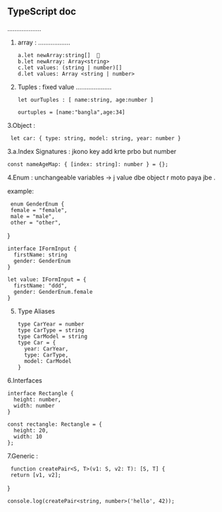 ## TypeScript doc
...................

 1. array :
..................


        a.let newArray:string[]  🍻
        b.let newArray: Array<string>
        c.let values: (string | number)[]
        d.let values: Array <string | number>


2. Tuples : fixed value
....................

       let ourTuples : [ name:string, age:number ]
       
       ourtuples = [name:"bangla",age:34]

3.Object :

     let car: { type: string, model: string, year: number }

3.a.Index Signatures : jkono key add krte prbo but number


    const nameAgeMap: { [index: string]: number } = {};

 4.Enum : unchangeable variables -> j value dbe object r moto paya jbe .

example:

     enum GenderEnum {
     female = "female",
     male = "male",
     other = "other",
   }
   
    interface IFormInput {
      firstName: string
      gender: GenderEnum
    }
   
    let value: IFormInput = {
      firstName: "ddd",
      gender: GenderEnum.female
    }

 5. Type Aliases


        type CarYear = number
        type CarType = string
        type CarModel = string
        type Car = {
          year: CarYear,
          type: CarType,
          model: CarModel
        }
6.Interfaces 

    interface Rectangle {
      height: number,
      width: number
    }
    
    const rectangle: Rectangle = {
      height: 20,
      width: 10
    };

 7.Generic : 

     function createPair<S, T>(v1: S, v2: T): [S, T] {
     return [v1, v2];
   }
      
    console.log(createPair<string, number>('hello', 42));





 
